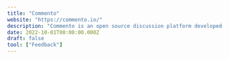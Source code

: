 ```yaml
---
title: "Commento"
website: "https://commento.io/"
description: "Commento is an open source discussion platform developed in Go. You can host the Go binary on your server. Unlike..."
date: 2022-10-01T00:00:00.000Z
draft: false
tool: ["Feedback"]
---
```

